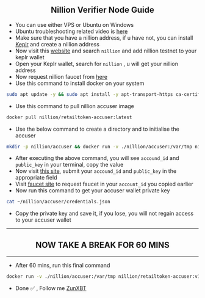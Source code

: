 <h2 align=center>Nillion Verifier Node Guide</h2>

- You can use either VPS or Ubuntu on Windows
- Ubuntu troubleshooting related video is [here](https://x.com/ZunXBT/status/1827779868630876651)
- Make sure that you have a nillion address, if u have not, you can install [Keplr](https://chromewebstore.google.com/detail/keplr/dmkamcknogkgcdfhhbddcghachkejeap) and create a nillion address
- Now visit this [website](https://chains.keplr.app) and search `nillion` and add nillion testnet to your keplr wallet
- Open your Keplr wallet, search for `nillion` , u will get your nillion address
- Now request nillion faucet from [here](https://faucet.testnet.nillion.com/)
- Use this command to install docker on your system
```bash
sudo apt update -y && sudo apt install -y apt-transport-https ca-certificates curl software-properties-common && sudo curl -fsSL https://download.docker.com/linux/ubuntu/gpg | sudo gpg --dearmor -o /usr/share/keyrings/docker-archive-keyring.gpg && echo "deb [arch=$(dpkg --print-architecture) signed-by=/usr/share/keyrings/docker-archive-keyring.gpg] https://download.docker.com/linux/ubuntu $(lsb_release -cs) stable" | sudo tee /etc/apt/sources.list.d/docker.list > /dev/null && sudo apt update -y && apt-cache policy docker-ce && sudo apt install -y docker-ce && sudo usermod -aG docker ${USER} && su - ${USER} -c "groups" && docker --version
```
- Use this command to pull nillion accuser image
```bash
docker pull nillion/retailtoken-accuser:latest
```
- Use the below command to create a directory and to initialise the accuser
```bash
mkdir -p nillion/accuser && docker run -v ./nillion/accuser:/var/tmp nillion/retailtoken-accuser:v1.0.0 initialise
```
- After executing the above command, you will see `accound_id` and `public_key` in your terminal, copy the value
- Now visit [this site](https://verifier.nillion.com/verifier), submit your `accound_id` and `public_key` in the appropriate field
- Visit [faucet site](https://faucet.testnet.nillion.com/) to request faucet in your `account_id` you copied earlier
- Now run this command to get your accuser wallet private key
```bash
cat ~/nillion/accuser/credentials.json
```
- Copy the private key and save it, if you lose, you will not regain access to your accuser wallet
---
<h2 align=center>NOW TAKE A BREAK FOR 60 MINS</h2>

---
- After 60 mins, run this final command
```bash
docker run -v ./nillion/accuser:/var/tmp nillion/retailtoken-accuser:v1.0.0 accuse --rpc-endpoint "https://testnet-nillion-rpc.lavenderfive.com" --block-start 5107613
```
- Done ✅ , Follow me [ZunXBT](https://x.com/ZunXBT)
